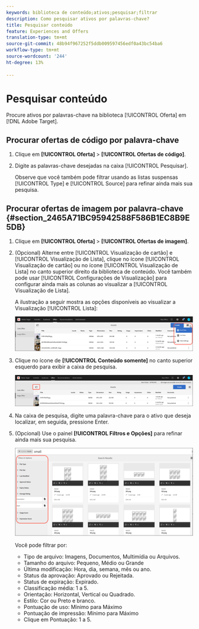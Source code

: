 ```yaml
---
keywords: biblioteca de conteúdo;ativos;pesquisar;filtrar
description: Como pesquisar ativos por palavras-chave?
title: Pesquisar conteúdo
feature: Experiences and Offers
translation-type: tm+mt
source-git-commit: 48b94f967252f5ddb009597456edf0a43bc54ba6
workflow-type: tm+mt
source-wordcount: '244'
ht-degree: 13%

---
```



# Pesquisar conteúdo

Procure ativos por palavras-chave na biblioteca [!UICONTROL Oferta] em [!DNL Adobe Target].

## Procurar ofertas de código por palavra-chave

1. Clique em **[!UICONTROL Oferta]** > **[!UICONTROL Ofertas de código]**.
1. Digite as palavras-chave desejadas na caixa [!UICONTROL Pesquisar].

   Observe que você também pode filtrar usando as listas suspensas [!UICONTROL Type] e [!UICONTROL Source] para refinar ainda mais sua pesquisa.

## Procurar ofertas de imagem por palavra-chave {#section_2465A71BC95942588F586B1EC8B9E5DB}

1. Clique em **[!UICONTROL Oferta]** > **[!UICONTROL Ofertas de imagem]**.

1. (Opcional) Alterne entre [!UICONTROL Visualização de cartão] e [!UICONTROL Visualização de Lista], clique no ícone [!UICONTROL Visualização de cartão] ou no ícone [!UICONTROL Visualização de Lista] no canto superior direito da biblioteca de conteúdo. Você também pode usar [!UICONTROL Configurações de Visualização] para configurar ainda mais as colunas ao visualizar a [!UICONTROL Visualização de Lista].

   A ilustração a seguir mostra as opções disponíveis ao visualizar a Visualização [!UICONTROL Lista]:

   ![Opções de Visualização de lista](/help/c-experiences/c-manage-content/assets/view-settings-options.png)

1. Clique no ícone de **[!UICONTROL Conteúdo somente]** no canto superior esquerdo para exibir a caixa de pesquisa.

   ![opção Somente conteúdo](/help/c-experiences/c-manage-content/assets/content-only.png)

1. Na caixa de pesquisa, digite uma palavra-chave para o ativo que deseja localizar, em seguida, pressione Enter.

1. (Opcional) Use o painel **[!UICONTROL Filtros e Opções]** para refinar ainda mais sua pesquisa.

   ![Painel Filtro e Opções](/help/c-experiences/c-manage-content/assets/filter-and-options.png)

   Você pode filtrar por:

   * Tipo de arquivo: Imagens, Documentos, Multimídia ou Arquivos.
   * Tamanho do arquivo: Pequeno, Médio ou Grande
   * Última modificação: Hora, dia, semana, mês ou ano.
   * Status da aprovação: Aprovado ou Rejeitada.
   * Status de expiração: Expirado.
   * Classificação média: 1 a 5.
   * Orientação: Horizontal, Vertical ou Quadrado.
   * Estilo: Cor ou Preto e branco.
   * Pontuação de uso: Mínimo para Máximo
   * Pontuação de impressão: Mínimo para Máximo
   * Clique em Pontuação: 1 a 5.